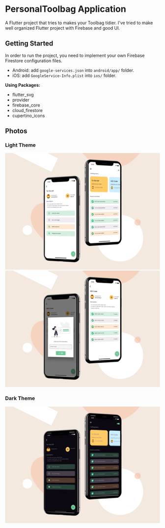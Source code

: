 # PersonalToolbag Application

A Flutter project that tries to makes your Toolbag tidier. I've tried to make well organized Flutter project with Firebase and good UI.

## Getting Started

In order to run the project, you need to implement your own Firebase Firestore configuration files.
- Android: add ```google-services.json``` into ```android/app/``` folder.
- iOS: add ```GoogleService-Info.plist``` into ```ios/``` folder.

**Using Packages:**

- flutter_svg
- provider
- firebase_core
- cloud_firestore
- cupertino_icons

## Photos
### Light Theme
![Preview](mockup_photos/photo_2.png)
![Preview](mockup_photos/photo_1.png)
### Dark Theme
![Preview](mockup_photos/photo_3.png)
